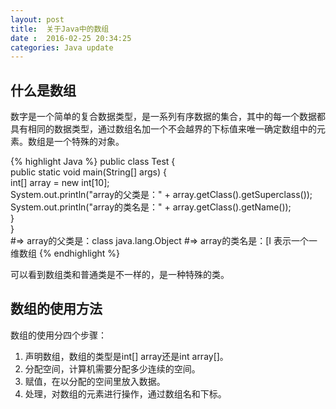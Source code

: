 ```yaml
---
layout: post
title:  关于Java中的数组
date :  2016-02-25 20:34:25
categories: Java update
---
```

## 什么是数组

数字是一个简单的复合数据类型，是一系列有序数据的集合，其中的每一个数据都具有相同的数据类型，通过数组名加一个不会越界的下标值来唯一确定数组中的元素。数组是一个特殊的对象。

{% highlight Java %}
public class Test {  
    public static void main(String[] args) {  
        int[] array = new int[10];  
        System.out.println("array的父类是：" + array.getClass().getSuperclass());  
        System.out.println("array的类名是：" + array.getClass().getName());  
    }  
}  
#=> array的父类是：class java.lang.Object
#=> array的类名是：[I  表示一个一维数组
{% endhighlight %}

可以看到数组类和普通类是不一样的，是一种特殊的类。

## 数组的使用方法

数组的使用分四个步骤：
1. 声明数组，数组的类型是int[] array还是int array[]。
2. 分配空间，计算机需要分配多少连续的空间。
3. 赋值，在以分配的空间里放入数据。
4. 处理，对数组的元素进行操作，通过数组名和下标。
